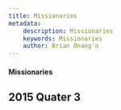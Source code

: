 ```yaml
---
title: Missionaries
metadata:
    description: Missionaries
    keywords: Missionaries
    author: Brian Onang'o
---
```


#### Missionaries

## 2015 Quater 3
